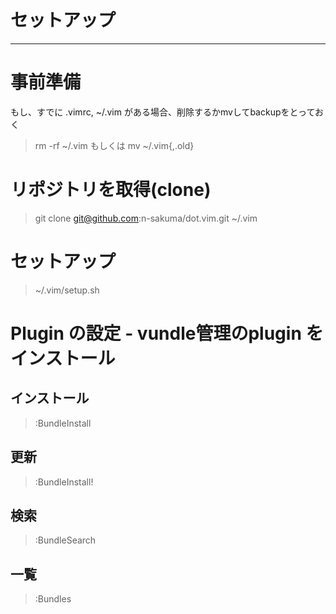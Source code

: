 # セットアップ
---------------

# 事前準備

もし、すでに .vimrc, ~/.vim がある場合、削除するかmvしてbackupをとっておく

> rm -rf ~/.vim  もしくは mv ~/.vim{,.old}

# リポジトリを取得(clone)

> git clone git@github.com:n-sakuma/dot.vim.git ~/.vim

# セットアップ

> ~/.vim/setup.sh

# Plugin の設定 - vundle管理のplugin をインストール

## インストール

> :BundleInstall

## 更新

> :BundleInstall!

## 検索

> :BundleSearch

## 一覧

> :Bundles

